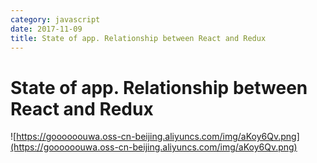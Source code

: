 ```yaml
---
category: javascript
date: 2017-11-09
title: State of app. Relationship between React and Redux
---
```

# State of app. Relationship between React and Redux

![https://goooooouwa.oss-cn-beijing.aliyuncs.com/img/aKoy6Qv.png](https://goooooouwa.oss-cn-beijing.aliyuncs.com/img/aKoy6Qv.png)